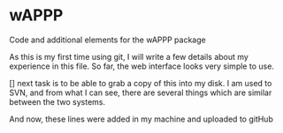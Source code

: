 # wAPPP
Code and additional elements for the wAPPP package

As this is my first time using git, I will write a few details about my experience in this file.
So far, the web interface looks very simple to use.

[] next task is to be able to grab a copy of this into my disk.  I
am used to SVN, and from what I can see, there are several things
which are similar between the two systems.


And now, these lines were added in my machine and uploaded to gitHub
